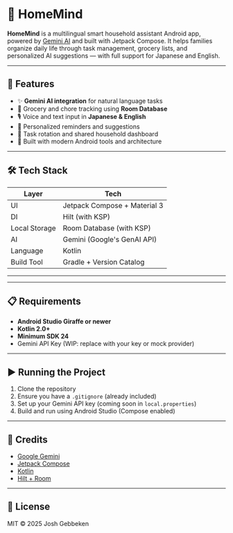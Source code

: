 # 🏡 HomeMind

**HomeMind** is a multilingual smart household assistant Android app, powered by 
[Gemini AI](https://developers.google.com/) and built with Jetpack Compose. It helps families 
organize daily life through task management, grocery lists, and personalized AI suggestions — 
with full support for Japanese and English.

---

## 🚀 Features

- ✨ **Gemini AI integration** for natural language tasks
- 📝 Grocery and chore tracking using **Room Database**
- 🎙️ Voice and text input in **Japanese & English**
- 🧠 Personalized reminders and suggestions
- 🧹 Task rotation and shared household dashboard
- 🧩 Built with modern Android tools and architecture

---

## 🛠 Tech Stack

| Layer         | Tech                         |
|---------------|------------------------------|
| UI            | Jetpack Compose + Material 3 |
| DI            | Hilt (with KSP)              |
| Local Storage | Room Database (with KSP)     |
| AI            | Gemini (Google's GenAI API)  |
| Language      | Kotlin                       |
| Build Tool    | Gradle + Version Catalog     |

---


---

## 📋 Requirements

- **Android Studio Giraffe or newer**
- **Kotlin 2.0+**
- **Minimum SDK 24**
- Gemini API Key (WIP: replace with your key or mock provider)

---

## ▶️ Running the Project

1. Clone the repository
2. Ensure you have a `.gitignore` (already included)
3. Set up your Gemini API key (coming soon in `local.properties`)
4. Build and run using Android Studio (Compose enabled)

---

## 🙌 Credits

- [Google Gemini](https://developers.google.com/)
- [Jetpack Compose](https://developer.android.com/jetpack/compose)
- [Kotlin](https://kotlinlang.org/)
- [Hilt + Room](https://developer.android.com/training/dependency-injection/hilt-android)

---

## 📝 License

MIT © 2025 Josh Gebbeken
